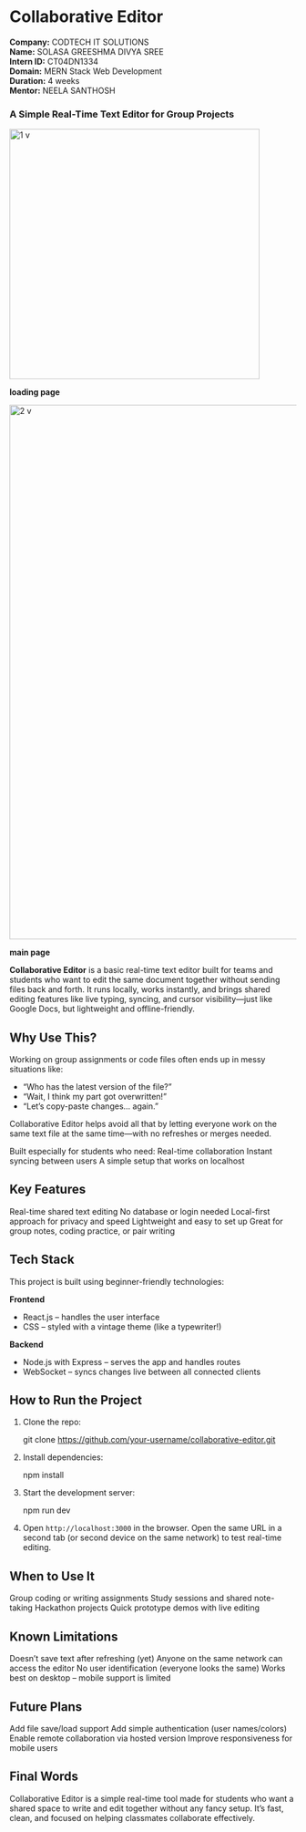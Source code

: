 

# Collaborative Editor

**Company:** CODTECH IT SOLUTIONS  
**Name:** SOLASA GREESHMA DIVYA SREE  
**Intern ID:** CT04DN1334  
**Domain:** MERN Stack Web Development  
**Duration:** 4 weeks  
**Mentor:** NEELA SANTHOSH 

### A Simple Real-Time Text Editor for Group Projects 

<img width="439" alt="1 v" src="https://github.com/user-attachments/assets/308ed9fe-8200-42bd-ae8a-43832d932215" />

**loading page**

<img width="938" alt="2 v" src="https://github.com/user-attachments/assets/b54324af-2ef9-433c-bb78-dd9a67674ec4" />

**main page**

**Collaborative Editor** is a basic real-time text editor built for teams and students who want to edit the same document together without sending files back and forth. It runs locally, works instantly, and brings shared editing features like live typing, syncing, and cursor visibility—just like Google Docs, but lightweight and offline-friendly.

## Why Use This?

Working on group assignments or code files often ends up in messy situations like:

* “Who has the latest version of the file?”
* “Wait, I think my part got overwritten!”
* “Let’s copy-paste changes… again.”

Collaborative Editor helps avoid all that by letting everyone work on the same text file at the same time—with no refreshes or merges needed.

Built especially for students who need:
 Real-time collaboration
 Instant syncing between users
 A simple setup that works on localhost

## Key Features

 Real-time shared text editing
 No database or login needed
 Local-first approach for privacy and speed
 Lightweight and easy to set up
 Great for group notes, coding practice, or pair writing

## Tech Stack

This project is built using beginner-friendly technologies:

**Frontend**

* React.js – handles the user interface
* CSS – styled with a vintage theme (like a typewriter!)

**Backend**

* Node.js with Express – serves the app and handles routes
* WebSocket – syncs changes live between all connected clients

## How to Run the Project

1. Clone the repo:

  
   git clone https://github.com/your-username/collaborative-editor.git  
   

2. Install dependencies:

   
   npm install  
   

3. Start the development server:

   
   npm run dev  
   

4. Open `http://localhost:3000` in the browser.
   Open the same URL in a second tab (or second device on the same network) to test real-time editing.

## When to Use It

 Group coding or writing assignments
 Study sessions and shared note-taking
 Hackathon projects
 Quick prototype demos with live editing

## Known Limitations

 Doesn’t save text after refreshing (yet)
 Anyone on the same network can access the editor
 No user identification (everyone looks the same)
 Works best on desktop – mobile support is limited

## Future Plans

 Add file save/load support
 Add simple authentication (user names/colors)
 Enable remote collaboration via hosted version
 Improve responsiveness for mobile users

## Final Words

Collaborative Editor is a simple real-time tool made for students who want a shared space to write and edit together without any fancy setup. It’s fast, clean, and focused on helping classmates collaborate effectively.


